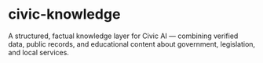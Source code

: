 # civic-knowledge
A structured, factual knowledge layer for Civic AI — combining verified data, public records, and educational content about government, legislation, and local services.

